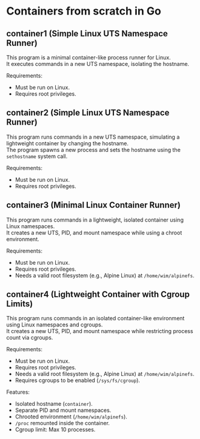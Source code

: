 # Containers from scratch in Go

## container1 (Simple Linux UTS Namespace Runner)

This program is a minimal container-like process runner for Linux.  
It executes commands in a new UTS namespace, isolating the hostname.

Requirements:

- Must be run on Linux.
- Requires root privileges.

## container2 (Simple Linux UTS Namespace Runner)

This program runs commands in a new UTS namespace, simulating a lightweight container by changing the hostname.  
The program spawns a new process and sets the hostname using the `sethostname` system call.

Requirements:

- Must be run on Linux.
- Requires root privileges.

## container3 (Minimal Linux Container Runner)

This program runs commands in a lightweight, isolated container using Linux namespaces.  
It creates a new UTS, PID, and mount namespace while using a chroot environment.

Requirements:

- Must be run on Linux.
- Requires root privileges.
- Needs a valid root filesystem (e.g., Alpine Linux) at `/home/wim/alpinefs`.

## container4 (Lightweight Container with Cgroup Limits)

This program runs commands in an isolated container-like environment using Linux namespaces and cgroups.  
It creates a new UTS, PID, and mount namespace while restricting process count via cgroups.

Requirements:

- Must be run on Linux.
- Requires root privileges.
- Needs a valid root filesystem (e.g., Alpine Linux) at `/home/wim/alpinefs`.
- Requires cgroups to be enabled (`/sys/fs/cgroup`).

Features:

- Isolated hostname (`container`).
- Separate PID and mount namespaces.
- Chrooted environment (`/home/wim/alpinefs`).
- `/proc` remounted inside the container.
- Cgroup limit: Max 10 processes.
